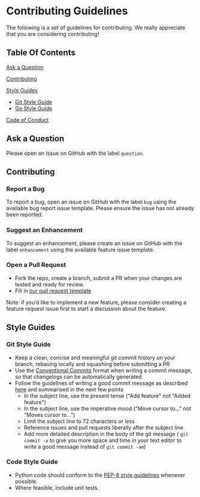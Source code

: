 # Contributing Guidelines

The following is a set of guidelines for contributing. We really appreciate
that you are considering contributing!

## Table Of Contents

[Ask a Question](#ask-a-question)

[Contributing](#contributing)

[Style Guides](#style-guides)

* [Git Style Guide](#git-style-guide)
* [Go Style Guide](#go-style-guide)

[Code of Conduct](https://github.com/nginxinc/nginx-wrapper/blob/master/CODE_OF_CONDUCT.md)

## Ask a Question

Please open an Issue on GitHub with the label `question`.

## Contributing

### Report a Bug

To report a bug, open an issue on GitHub with the label `bug` using the
available bug report issue template. Please ensure the issue has not already
been reported.

### Suggest an Enhancement

To suggest an enhancement, please create an issue on GitHub with the label
`enhancement` using the available feature issue template.

### Open a Pull Request

* Fork the repo, create a branch, submit a PR when your changes are tested and
  ready for review.
* Fill in [our pull request template](/.github/PULL_REQUEST_TEMPLATE.md)

Note: if you’d like to implement a new feature, please consider creating a
feature request issue first to start a discussion about the feature.

## Style Guides

### Git Style Guide

* Keep a clean, concise and meaningful git commit history on your branch,
  rebasing locally and squashing before submitting a PR
* Use the
  [Conventional Commits](https://www.conventionalcommits.org/en/v1.0.0/) format
  when writing a commit message, so that changelogs can be automatically
  generated
* Follow the guidelines of writing a good commit message as described
  [here](https://chris.beams.io/posts/git-commit/) and summarised in the next
  few points
  * In the subject line, use the present tense
    ("Add feature" not "Added feature")
  * In the subject line, use the imperative mood ("Move cursor to..." not
    "Moves cursor to...")
  * Limit the subject line to 72 characters or less
  * Reference issues and pull requests liberally after the subject line
  * Add more detailed description in the body of the git message (
    `git commit -a` to give you more space and time in your text editor to
    write a good message instead of `git commit -am`)

### Code Style Guide

* Python code should conform to the
  [PEP-8 style guidelines](https://www.python.org/dev/peps/pep-0008/)
  whenever possible.
* Where feasible, include unit tests.
